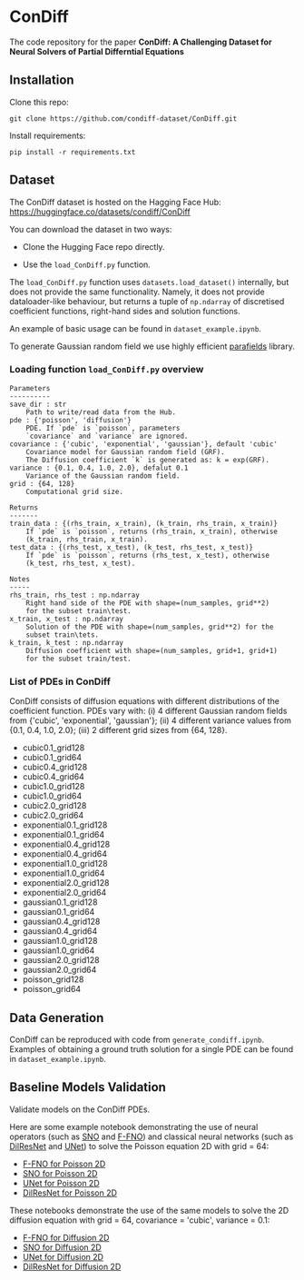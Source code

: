 # ConDiff

The code repository for the paper
**ConDiff: A Challenging Dataset for Neural Solvers of Partial Differntial Equations**

## Installation

Clone this repo:

```
git clone https://github.com/condiff-dataset/ConDiff.git
```

Install requirements:

```
pip install -r requirements.txt
```

## Dataset

The ConDiff dataset is hosted on the Hagging Face Hub:
https://huggingface.co/datasets/condiff/ConDiff

You can download the dataset in two ways:

 - Clone the Hugging Face repo directly.
 
 - Use the `load_ConDiff.py` function.
 
The `load_ConDiff.py` function uses `datasets.load_dataset()` internally, but does not provide the same functionality.
Namely, it does not provide dataloader-like behaviour, but returns a tuple of `np.ndarray` of discretised coefficient functions,
right-hand sides and solution functions.

An example of basic usage can be found in `dataset_example.ipynb`.

To generate Gaussian random field we use highly efficient [parafields](https://github.com/parafields/parafields) library.

### Loading function `load_ConDiff.py` overview

```
Parameters
----------
save_dir : str
    Path to write/read data from the Hub.
pde : {'poisson', 'diffusion'}
    PDE. If `pde` is `poisson`, parameters 
    `covariance` and `variance` are ignored.
covariance : {'cubic', 'exponential', 'gaussian'}, default 'cubic'
    Covariance model for Gaussian random field (GRF).
    The Diffusion coefficient `k` is generated as: k = exp(GRF).
variance : {0.1, 0.4, 1.0, 2.0}, defalut 0.1
    Variance of the Gaussian random field.
grid : {64, 128}
    Computational grid size.

Returns
-------
train_data : {(rhs_train, x_train), (k_train, rhs_train, x_train)}
    If `pde` is `poisson`, returns (rhs_train, x_train), otherwise
    (k_train, rhs_train, x_train). 
test_data : {(rhs_test, x_test), (k_test, rhs_test, x_test)}
    If `pde` is `poisson`, returns (rhs_test, x_test), otherwise
    (k_test, rhs_test, x_test). 

Notes
-----
rhs_train, rhs_test : np.ndarray
    Right hand side of the PDE with shape=(num_samples, grid**2)
    for the subset train\test.
x_train, x_test : np.ndarray
    Solution of the PDE with shape=(num_samples, grid**2) for the
    subset train\tets.
k_train, k_test : np.ndarray
    Diffusion coefficient with shape=(num_samples, grid+1, grid+1)
    for the subset train/test.
```

### List of PDEs in ConDiff

ConDiff consists of diffusion equations with different distributions of the coefficient function.
PDEs vary with: (i) 4 different Gaussian random fields from {'cubic', 'exponential', 'gaussian'};
(ii) 4 different variance values from {0.1, 0.4, 1.0, 2.0}; (iii) 2 different grid sizes from {64, 128}.

 - cubic0.1_grid128
 - cubic0.1_grid64
 - cubic0.4_grid128
 - cubic0.4_grid64
 - cubic1.0_grid128
 - cubic1.0_grid64
 - cubic2.0_grid128
 - cubic2.0_grid64
 - exponential0.1_grid128
 - exponential0.1_grid64
 - exponential0.4_grid128
 - exponential0.4_grid64
 - exponential1.0_grid128
 - exponential1.0_grid64
 - exponential2.0_grid128
 - exponential2.0_grid64
 - gaussian0.1_grid128
 - gaussian0.1_grid64
 - gaussian0.4_grid128
 - gaussian0.4_grid64
 - gaussian1.0_grid128
 - gaussian1.0_grid64
 - gaussian2.0_grid128
 - gaussian2.0_grid64
 - poisson_grid128
 - poisson_grid64

## Data Generation

ConDiff can be reproduced with code from `generate_condiff.ipynb`.
Examples of obtaining a ground truth solution for a single PDE can be found in `dataset_example.ipynb`.

## Baseline Models Validation

Validate models on the ConDiff PDEs.

Here are some example notebook demonstrating the use of neural operators (such as [SNO](https://link.springer.com/article/10.1134/S1064562423701107) and [F-FNO](https://arxiv.org/abs/2111.13802)) and classical neural networks (such as [DilResNet](https://openaccess.thecvf.com/content_cvpr_2017/html/Yu_Dilated_Residual_Networks_CVPR_2017_paper.html) and [UNet](https://arxiv.org/pdf/1505.04597)) to solve the Poisson equation 2D with grid = 64:

   * [F-FNO for Poisson 2D](https://github.com/condiff-dataset/ConDiff/blob/main/notebooks/FFNO%20for%20Poisson%202D.ipynb)
   * [SNO for Poisson 2D](https://github.com/condiff-dataset/ConDiff/blob/main/notebooks/SNO%20for%20Poisson%202D.ipynb)
   * [UNet for Poisson 2D](https://github.com/condiff-dataset/ConDiff/blob/main/notebooks/UNet%20for%20Poisson%202D.ipynb)
   * [DilResNet for Poisson 2D](https://github.com/condiff-dataset/ConDiff/blob/main/notebooks/DilResNet%20for%20Poisson%202D.ipynb)

These notebooks demonstrate the use of the same models to solve the 2D diffusion equation with grid = 64, covariance = 'cubic', variance = 0.1:

  * [F-FNO for Diffusion 2D](https://github.com/condiff-dataset/ConDiff/blob/main/notebooks/FFNO%20for%20Diffusion%202D.ipynb)
  * [SNO for Diffusion 2D](https://github.com/condiff-dataset/ConDiff/blob/main/notebooks/SNO%20for%20Diffusion%202D.ipynb)
  * [UNet for Diffusion 2D](https://github.com/condiff-dataset/ConDiff/blob/main/notebooks/UNet%20for%20Diffusion%202D.ipynb)
  * [DilResNet for Diffusion 2D](https://github.com/condiff-dataset/ConDiff/blob/main/notebooks/DilResNet%20for%20Diffusion%202D.ipynb)